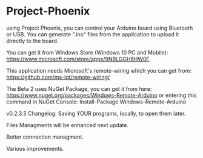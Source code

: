 # Project-Phoenix
using Project Phoenix, you can control your Arduino board using Bluetooth or USB. You can generate ".ino" files from the application to upload it directly to the board.

You can get it from Windows Store (Windows 10 PC and Mobile): https://www.microsoft.com/store/apps/9NBLGGH6HW0F.

This application needs Microsoft's remote-wiring which you can get from: https://github.com/ms-iot/remote-wiring/

The Beta 2 uses NuGet Package, you can get it from here: https://www.nuget.org/packages/Windows-Remote-Arduino 
or entering this command in NuGet Console: Install-Package Windows-Remote-Arduino

v0.2.3.5 Changelog:
Saving YOUR programs, locally, to open them later.

Files Managments will be enhanced next update.

Better connection managment.

Various improvements.
